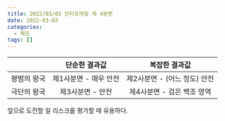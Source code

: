 ```yaml
---
title: 2022/03/03 안티프래질 제 4분면
date: 2022-03-03
categories:
  - 메모
tags: []
---
```


|             |     단순한 결과값     |        복잡한 결과값         |
| ----------- | :-------------------: | :--------------------------: |
| 평범의 왕국 | 제1사분면 - 매우 안전 | 제2사분면 - (어느 정도) 안전 |
| 극단의 왕국 |   제3사분면 - 안전    |  제4사분면 - 검은 백조 영역  |

앞으로 도전할 일 리스크를 평가할 때 유용하다.